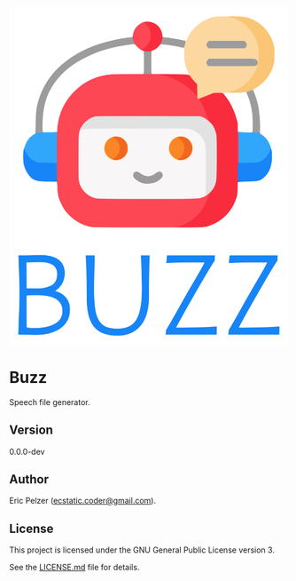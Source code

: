 ![](https://github.com/senselogic/BUZZ/blob/master/LOGO/buzz.png)

# Buzz

Speech file generator.

## Version

0.0.0-dev

## Author

Eric Pelzer (ecstatic.coder@gmail.com).

## License

This project is licensed under the GNU General Public License version 3.

See the [LICENSE.md](LICENSE.md) file for details.
